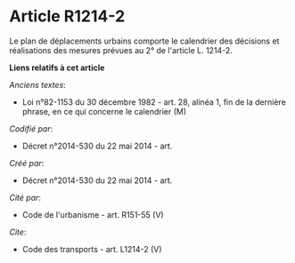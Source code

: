 # Article R1214-2

Le plan de déplacements urbains comporte le calendrier des décisions et réalisations des mesures prévues au 2° de l'article
L. 1214-2.

**Liens relatifs à cet article**

_Anciens textes_:

  - Loi n°82-1153 du 30 décembre 1982 - art. 28, alinéa 1, fin de la dernière phrase, en ce qui concerne le calendrier  (M)

_Codifié par_:

  - Décret n°2014-530 du 22 mai 2014 - art.

_Créé par_:

  - Décret n°2014-530 du 22 mai 2014 - art.

_Cité par_:

  - Code de l'urbanisme - art. R151-55 (V)

_Cite_:

  - Code des transports - art. L1214-2 (V)
